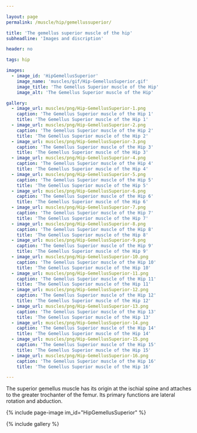 ```yaml
---

layout: page
permalink: /muscle/hip/gemellussuperior/

title: 'The gemellus superior muscle of the hip'
subheadline: 'Images and discription'

header: no

tags: hip

images:
  - image_id: 'HipGemellusSuperior'
    image_name: 'muscles/gif/Hip-GemellusSuperior.gif'
    image_title: 'The Gemellus Superior muscle of the Hip'
    image_alt: 'The Gemellus Superior muscle of the Hip' 

gallery:
  - image_url: muscles/png/Hip-GemellusSuperior-1.png
    caption: 'The Gemellus Superior muscle of the Hip 1'
    title: 'The Gemellus Superior muscle of the Hip 1'
  - image_url: muscles/png/Hip-GemellusSuperior-2.png
    caption: 'The Gemellus Superior muscle of the Hip 2'
    title: 'The Gemellus Superior muscle of the Hip 2'
  - image_url: muscles/png/Hip-GemellusSuperior-3.png
    caption: 'The Gemellus Superior muscle of the Hip 3'
    title: 'The Gemellus Superior muscle of the Hip 3'
  - image_url: muscles/png/Hip-GemellusSuperior-4.png
    caption: 'The Gemellus Superior muscle of the Hip 4'
    title: 'The Gemellus Superior muscle of the Hip 4'
  - image_url: muscles/png/Hip-GemellusSuperior-5.png
    caption: 'The Gemellus Superior muscle of the Hip 5'
    title: 'The Gemellus Superior muscle of the Hip 5'
  - image_url: muscles/png/Hip-GemellusSuperior-6.png
    caption: 'The Gemellus Superior muscle of the Hip 6'
    title: 'The Gemellus Superior muscle of the Hip 6'
  - image_url: muscles/png/Hip-GemellusSuperior-7.png
    caption: 'The Gemellus Superior muscle of the Hip 7'
    title: 'The Gemellus Superior muscle of the Hip 7'
  - image_url: muscles/png/Hip-GemellusSuperior-8.png
    caption: 'The Gemellus Superior muscle of the Hip 8'
    title: 'The Gemellus Superior muscle of the Hip 8'
  - image_url: muscles/png/Hip-GemellusSuperior-9.png
    caption: 'The Gemellus Superior muscle of the Hip 9'
    title: 'The Gemellus Superior muscle of the Hip 9'
  - image_url: muscles/png/Hip-GemellusSuperior-10.png
    caption: 'The Gemellus Superior muscle of the Hip 10'
    title: 'The Gemellus Superior muscle of the Hip 10'
  - image_url: muscles/png/Hip-GemellusSuperior-11.png
    caption: 'The Gemellus Superior muscle of the Hip 11'
    title: 'The Gemellus Superior muscle of the Hip 11'
  - image_url: muscles/png/Hip-GemellusSuperior-12.png
    caption: 'The Gemellus Superior muscle of the Hip 12'
    title: 'The Gemellus Superior muscle of the Hip 12'
  - image_url: muscles/png/Hip-GemellusSuperior-13.png
    caption: 'The Gemellus Superior muscle of the Hip 13'
    title: 'The Gemellus Superior muscle of the Hip 13'
  - image_url: muscles/png/Hip-GemellusSuperior-14.png
    caption: 'The Gemellus Superior muscle of the Hip 14'
    title: 'The Gemellus Superior muscle of the Hip 14'
  - image_url: muscles/png/Hip-GemellusSuperior-15.png
    caption: 'The Gemellus Superior muscle of the Hip 15'
    title: 'The Gemellus Superior muscle of the Hip 15'
  - image_url: muscles/png/Hip-GemellusSuperior-16.png
    caption: 'The Gemellus Superior muscle of the Hip 16'
    title: 'The Gemellus Superior muscle of the Hip 16'

---
```


The superior gemellus muscle has its origin at the ischial spine and attaches to the greater trochanter of the femur. Its primary functions are lateral rotation and abduction.

{% include page-image im_id="HipGemellusSuperior" %}

{% include gallery %}